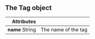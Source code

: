 ## The Tag object

| Attributes |      |
| ---------: | :--- |
| **name** <span>String</span> | The name of the tag |